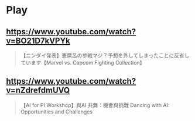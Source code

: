 # Play

## https://www.youtube.com/watch?v=BO21D7kVPYk

> 【ニンダイ発表】憲麿呂の参戦マジ？予想を外してしまったことに反省しています【Marvel vs. Capcom Fighting Collection】

## https://www.youtube.com/watch?v=nZdrefdmUVQ

> 【AI for PI Workshop】與AI 共舞：機會與挑戰 Dancing with AI: Opportunities and Challenges 
